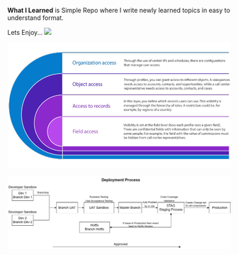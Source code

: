 **What I Learned** is Simple Repo where I write newly learned topics in easy to understand format.

Lets Enjoy...
![](Archive/Attachment/Invoking%Apex.png)

![](Archive/Attachment/Access.png)

![](Archive/Attachment/Deployment%20Process.jpg)